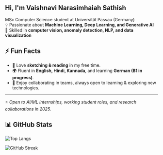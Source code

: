 ## Hi, I'm Vaishnavi Narasimhaiah Sathish
MSc Computer Science student at Universität Passau (Germany)  
💡 Passionate about **Machine Learning, Deep Learning, and Generative AI**  
🚀 Skilled in **computer vision, anomaly detection, NLP, and data visualization**  


## ⚡ Fun Facts  

- 🎨 Love **sketching & reading** in my free time.  
- 🌍 Fluent in **English, Hindi, Kannada**, and learning **German (B1 in progress)**.  
- 🤝 Enjoy collaborating in teams, always open to learning & exploring new technologies.  

---
⭐️ *Open to AI/ML internships, working student roles, and research collaborations in 2025.*  

## 📊 GitHub Stats  

![Top Langs](https://github-readme-stats.vercel.app/api/top-langs/?username=VaishnaviNarasimhaiahSathish&layout=compact&theme=tokyonight)  

![GitHub Streak](https://streak-stats.demolab.com?user=VaishnaviNarasimhaiahSathish&theme=tokyonight&hide_border=true)  
